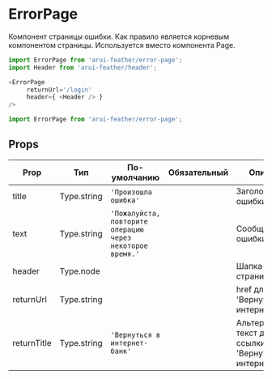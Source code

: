 # ErrorPage

Компонент страницы ошибки.
Как правило является корневым компонентом страницы.
Используется вместо компонента Page.

```javascript
import ErrorPage from 'arui-feather/error-page';
import Header from 'arui-feather/header';

<ErrorPage
     returnUrl='/login'
     header={ <Header /> }
/>
```

```javascript
import ErrorPage from 'arui-feather/error-page';
```




## Props


| Prop  | Тип  | По-умолчанию | Обязательный | Описание |
| ----- | ---- | ------------ | ------------ |----------|
| title | Type.string | `'Произошла ошибка'`  |  | Заголовок ошибки |
| text | Type.string | `'Пожалуйста, повторите операцию через некоторое время.'`  |  | Сообщение ошибки |
| header | Type.node |  |  | Шапка страницы |
| returnUrl | Type.string |  |  | href для ссылки 'Вернуться в интернет-банк' |
| returnTitle | Type.string | `'Вернуться в интернет-банк'`  |  | Альтернативный текст для ссылки 'Вернуться в интернет-банк' |











